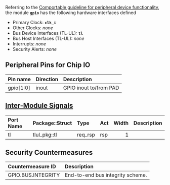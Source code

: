 Referring to the [Comportable guideline for peripheral device functionality](https://opentitan.org/book/doc/contributing/hw/comportability), the module **`gpio`** has the following hardware interfaces defined
- Primary Clock: **`clk_i`**
- Other Clocks: *none*
- Bus Device Interfaces (TL-UL): **`tl`**
- Bus Host Interfaces (TL-UL): *none*
- Interrupts: *none*
- Security Alerts: *none*

## Peripheral Pins for Chip IO

| Pin name   | Direction   | Description            |
|:-----------|:------------|:-----------------------|
| gpio[1:0]  | inout       | GPIO inout to/from PAD |

## [Inter-Module Signals](https://opentitan.org/book/doc/contributing/hw/comportability/index.html#inter-signal-handling)

| Port Name   | Package::Struct   | Type    | Act   |   Width | Description   |
|:------------|:------------------|:--------|:------|--------:|:--------------|
| tl          | tlul_pkg::tl      | req_rsp | rsp   |       1 |               |

## Security Countermeasures

| Countermeasure ID   | Description                      |
|:--------------------|:---------------------------------|
| GPIO.BUS.INTEGRITY  | End-to-end bus integrity scheme. |

